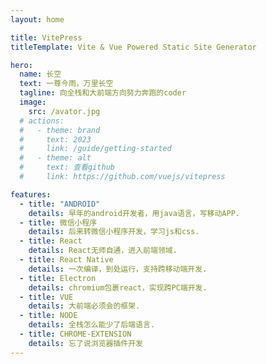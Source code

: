 ```yaml
---
layout: home

title: VitePress
titleTemplate: Vite & Vue Powered Static Site Generator

hero:
  name: 长空
  text: 一尊今雨，万里长空
  tagline: 向全栈和大前端方向努力奔跑的coder
  image: 
    src: /avator.jpg
  # actions:
  #   - theme: brand
  #     text: 2023
  #     link: /guide/getting-started
  #   - theme: alt
  #     text: 查看github
  #     link: https://github.com/vuejs/vitepress

features:
  - title: "ANDROID"
    details: 早年的android开发者，用java语言，写移动APP.
  - title: 微信小程序
    details: 后来转微信小程序开发，学习js和css.
  - title: React
    details: React无师自通，进入前端领域.
  - title: React Native
    details: 一次编译，到处运行，支持跨移动端开发.
  - title: Electron
    details: chromium包裹react，实现跨PC端开发.
  - title: VUE
    details: 大前端必须会的框架.
  - title: NODE
    details: 全栈怎么能少了后端语言.
  - title: CHROME-EXTENSION
    details: 忘了说浏览器插件开发
---
```

